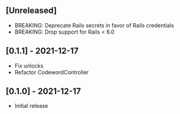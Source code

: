 ## [Unreleased]

- BREAKING: Deprecate Rails secrets in favor of Rails credentials
- BREAKING: Drop support for Rails < 6.0

## [0.1.1] - 2021-12-17

- Fix unlocks
- Refactor CodewordController

## [0.1.0] - 2021-12-17

- Initial release

